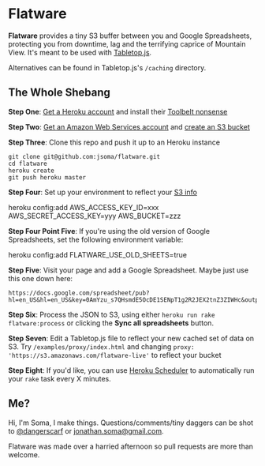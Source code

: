 # **Flatware**

**Flatware** provides a tiny S3 buffer between you and Google Spreadsheets, protecting you from downtime, lag and the terrifying caprice of Mountain View. It's meant to be used with [Tabletop.js](https://github.com/jsoma/tabletop).

Alternatives can be found in Tabletop.js's `/caching` directory.

## The Whole Shebang

**Step One**: [Get a Heroku account](https://devcenter.heroku.com/articles/quickstart) and install their [Toolbelt nonsense](https://toolbelt.heroku.com)

**Step Two**: [Get an Amazon Web Services account](http://aws.amazon.com) and [create an S3 bucket](http://www.hongkiat.com/blog/amazon-s3-the-beginners-guide/)

**Step Three**: Clone this repo and push it up to an Heroku instance

    git clone git@github.com:jsoma/flatware.git
    cd flatware
    heroku create
    git push heroku master

**Step Four**: Set up your environment to reflect your [S3 info](https://portal.aws.amazon.com/gp/aws/developer/account/index.html?action=access-key)

  heroku config:add AWS_ACCESS_KEY_ID=xxx AWS_SECRET_ACCESS_KEY=yyy AWS_BUCKET=zzz

**Step Four Point Five**: If you're using the old version of Google Spreadsheets, set the following environment variable:

  heroku config:add FLATWARE_USE_OLD_SHEETS=true

**Step Five**: Visit your page and add a Google Spreadsheet. Maybe just use this one down here:

    https://docs.google.com/spreadsheet/pub?hl=en_US&hl=en_US&key=0AmYzu_s7QHsmdE5OcDE1SENpT1g2R2JEX2tnZ3ZIWHc&output=html

**Step Six**: Process the JSON to S3, using either `heroku run rake flatware:process` or clicking the **Sync all spreadsheets** button.

**Step Seven**: Edit a Tabletop.js file to reflect your new cached set of data on S3. Try `/examples/proxy/index.html` and changing `proxy: 'https://s3.amazonaws.com/flatware-live'` to reflect your bucket

**Step Eight**: If you'd like, you can use [Heroku Scheduler](https://devcenter.heroku.com/articles/scheduler) to automatically run your `rake` task every X minutes.

## Me?

Hi, I'm Soma, I make things. Questions/comments/tiny daggers can be shot to [@dangerscarf](http://twitter.com/dangerscarf) or [jonathan.soma@gmail.com](jonathan.soma@gmail.com).

Flatware was made over a harried afternoon so pull requests are more than welcome.
